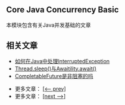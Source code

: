 ## Core Java Concurrency Basic

本模块包含有关Java并发基础的文章

## 相关文章

+ [如何在Java中处理InterruptedException](docs/如何在Java中处理InterruptedException.md)
+ [Thread.sleep()与Awaitility.await()](docs/Thread.sleep()与Awaitility.await().md)
+ [CompletableFuture是非阻塞的吗](docs/CompletableFuture是非阻塞的吗.md)

- 更多文章： [[<-- prev]](../java-concurrency-basic-2/README.md)
- 更多文章： [[next -->]](../java-concurrency-advanced-1/README.md)